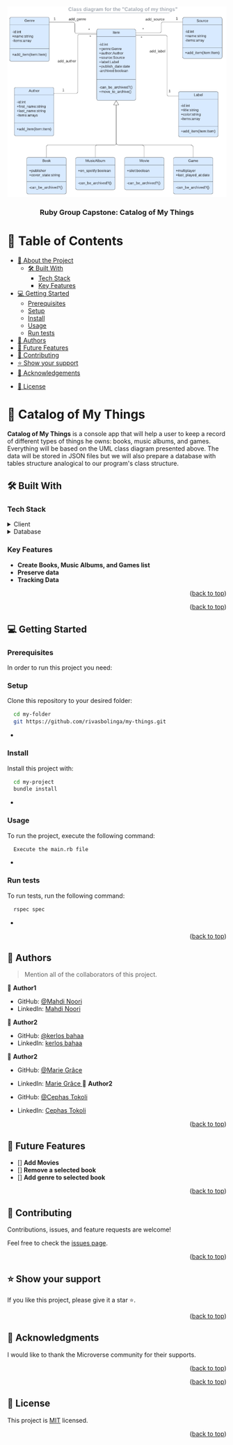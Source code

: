 <a name="readme-top"></a>

<div align="center">
  <!-- You are encouraged to replace this logo with your own! Otherwise you can also remove it. -->
  <img src="diagram.png" alt="logo"/>
  <br/>

  <h3><b>Ruby Group Capstone: Catalog of My Things</b></h3>

</div>

<!-- TABLE OF CONTENTS -->

# 📗 Table of Contents

- [📖 About the Project](#about-project)
  - [🛠 Built With](#built-with)
    - [Tech Stack](#tech-stack)
    - [Key Features](#key-features)
    <!-- - [🚀 Live Demo](#live-demo) -->
- [💻 Getting Started](#getting-started)
  - [Prerequisites](#prerequisites)
  - [Setup](#setup)
  - [Install](#install)
  - [Usage](#usage)
  - [Run tests](#run-tests)
  <!-- - [Deployment](#deployment) -->
- [👥 Authors](#authors)
- [🔭 Future Features](#future-features)
- [🤝 Contributing](#contributing)
- [⭐️ Show your support](#support)
- [🙏 Acknowledgements](#acknowledgements)
<!-- - [❓ FAQ (OPTIONAL)](#faq) -->
- [📝 License](#license)

<!-- PROJECT DESCRIPTION -->

# 📖 Catalog of My Things <a name="about-project"></a>

**Catalog of My Things** is a console app that will help a user to keep a record of different types of things he owns: books, music albums, and games. Everything will be based on the UML class diagram presented above. The data will be stored in JSON files but we will also prepare a database with tables structure analogical to our program's class structure.

## 🛠 Built With <a name="built-with"></a>

### Tech Stack <a name="tech-stack"></a>

<details>
  <summary>Client</summary>
  <ul>
    <li><a href="https://www.ruby-lang.org/en/documentation/">Ruby</a></li>
    <li><a href="https://rspec.info//">Rspec</a></li>
  </ul>
</details>

<!-- <details>
  <summary>Server</summary>
  <ul>
    <li><a href="https://expressjs.com/">Express.js</a></li>
  </ul>
</details> -->

<details>
<summary>Database</summary>
  <ul>
    <li><a href="https://www.postgresql.org/">PostgreSQL</a></li>
  </ul>
</details>

<!-- Features -->

### Key Features <a name="key-features"></a>

- **Create Books, Music Albums, and Games list**
- **Preserve data**
- **Tracking Data**

<p align="right">(<a href="#readme-top">back to top</a>)</p>

<!-- LIVE DEMO -->

<!-- ## 🚀 Live Demo <a name="live-demo"></a> -->

<!-- > Add a link to your deployed project. -->

<!-- - [Live Demo Link](https://google.com) -->

<p align="right">(<a href="#readme-top">back to top</a>)</p>

<!-- GETTING STARTED -->

## 💻 Getting Started <a name="getting-started"></a>

<!-- > Describe how a new developer could make use of your project.

To get a local copy up and running, follow these steps. -->

### Prerequisites

In order to run this project you need:

<!--
Example command:

```sh
 gem install rails
```
 -->

### Setup

Clone this repository to your desired folder:

```sh
  cd my-folder
  git https://github.com/rivasbolinga/my-things.git
```

-

### Install

Install this project with:

```sh
  cd my-project
  bundle install
```

-

### Usage

To run the project, execute the following command:

```sh
  Execute the main.rb file
```

-

### Run tests

To run tests, run the following command:

```sh
  rspec spec
```

-

<!-- ### Deployment -->

<!-- You can deploy this project using: -->

<!--
Example:

```sh

```
 -->

<p align="right">(<a href="#readme-top">back to top</a>)</p>

<!-- AUTHORS -->

## 👥 Authors <a name="authors"></a>

> Mention all of the collaborators of this project.

👤 **Author1**

- GitHub: [@Mahdi Noori ](https://github.com/mahdinoori2000)
- LinkedIn: [Mahdi Noori ]()

👤 **Author2**

- GitHub: [@kerlos bahaa](https://github.com/kerlos-bahaa)
- LinkedIn: [kerlos bahaa](https://www.linkedin.com/in/kerlos-bahaa-457a8925a/)

👤 **Author2**

- GitHub: [@Marie Grâce ](https://github.com/mariegrace31)
- LinkedIn: [Marie Grâce ](https://www.linkedin.com/in/marie-gr%C3%A2ce-bahati/)
  👤 **Author2**

- GitHub: [@Cephas Tokoli](https://github.com/ctokoli)
- LinkedIn: [Cephas Tokoli](https://www.linkedin.com/in/ctokoli/)

<p align="right">(<a href="#readme-top">back to top</a>)</p>

<!-- FUTURE FEATURES -->

## 🔭 Future Features <a name="future-features"></a>

- [] **Add Movies**
- [] **Remove a selected book**
- [] **Add genre to selected book**

<p align="right">(<a href="#readme-top">back to top</a>)</p>

<!-- CONTRIBUTING -->

## 🤝 Contributing <a name="contributing"></a>

Contributions, issues, and feature requests are welcome!

Feel free to check the [issues page](https://github.com/rivasbolinga/my-things/issues).

<p align="right">(<a href="#readme-top">back to top</a>)</p>

<!-- SUPPORT -->

## ⭐️ Show your support <a name="support"></a>

If you like this project, please give it a star ⭐️.

<p align="right">(<a href="#readme-top">back to top</a>)</p>

<!-- ACKNOWLEDGEMENTS -->

## 🙏 Acknowledgments <a name="acknowledgements"></a>

I would like to thank the Microverse community for their supports.

<p align="right">(<a href="#readme-top">back to top</a>)</p>

<!-- FAQ (optional) -->

<!-- ## ❓ FAQ (OPTIONAL) <a name="faq"></a>

> Add at least 2 questions new developers would ask when they decide to use your project.

- **[Question_1]**

  - [Answer_1]

- **[Question_2]**

  - [Answer_2] -->

<p align="right">(<a href="#readme-top">back to top</a>)</p>

<!-- LICENSE -->

## 📝 License <a name="license"></a>

This project is [MIT](https://choosealicense.com/licenses/mit/) licensed.

<p align="right">(<a href="#readme-top">back to top</a>)</p>
